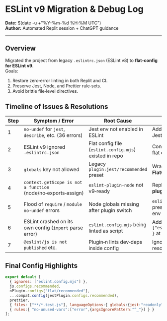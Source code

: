 
# ESLint v9 Migration & Debug Log

**Date:** $(date -u +"%Y-%m-%d %H:%M UTC")  
**Author:** Automated Replit session + ChatGPT guidance

---

## Overview
Migrated the project from legacy `.eslintrc.json` (ESLint v8) to **flat‑config for ESLint v9**.  
Goals:
1. Restore zero‑error linting in both Replit and CI.
2. Preserve Jest, Node, and Prettier rule‑sets.
3. Avoid brittle file‑level directives.

## Timeline of Issues & Resolutions

| Step | Symptom / Error | Root Cause | Fix |
|------|-----------------|-----------|-----|
| 1 | `no‑undef` for `jest`, `describe`, etc. (36 errors) | Jest env not enabled in ESLint | Added flat config with Jest env via overrides |
| 2 | ESLint v9 ignored `.eslintrc.json` | Flat config file (`eslint.config.mjs`) existed in repo | Consolidated into one flat config |
| 3 | `globals` key not allowed | Legacy `plugin:jest/recommended` preset | Wrapped with **FlatCompat** |
| 4 | `context.getScope is not a function` (node/no‑exports‑assign) | `eslint-plugin-node` not v9‑ready | Replaced with **eslint-plugin-n** |
| 5 | Flood of `require` / `module` `no‑undef` errors | Node globals missing after plugin switch | `eslint-plugin-n`'s flat preset restored Node env |
| 6 | ESLint crashed on its own config (`import` parse error) | `eslint.config.mjs` being linted as script | Added `{ ignores: ["eslint.config.mjs"] }` at top |
| 7 | `@eslint/js is not published` etc. | Plugin‑n lints dev‑deps inside config | Ignoring config resolved; lint **0 errors** |

## Final Config Highlights
```js
export default [
  { ignores: ["eslint.config.mjs"] },
  js.configs.recommended,
  nPlugin.configs["flat/recommended"],
  ...compat.config(jestPlugin.configs.recommended),
  prettier,
  { files: ["**/*.test.js"], languageOptions:{ globals:{jest:"readonly",describe:"readonly",test:"readonly",beforeEach:"readonly",expect:"readonly"}}},
  { rules:{ "no-unused-vars":["error",{argsIgnorePattern:"^_"}] } }
];
```
